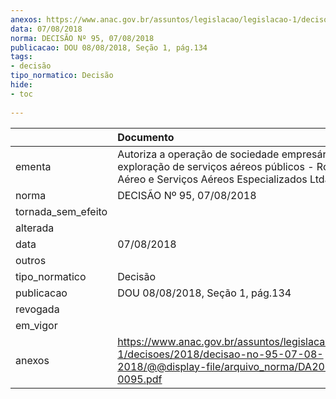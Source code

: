 ```yaml
---
anexos: https://www.anac.gov.br/assuntos/legislacao/legislacao-1/decisoes/2018/decisao-no-95-07-08-2018/@@display-file/arquivo_norma/DA2018-0095.pdf
data: 07/08/2018
norma: DECISÃO Nº 95, 07/08/2018
publicacao: DOU 08/08/2018, Seção 1, pág.134
tags:
- decisão
tipo_normatico: Decisão
hide: 
- toc 
 
---
```


|                    | Documento                                                                                                                                            |
|:-------------------|:-----------------------------------------------------------------------------------------------------------------------------------------------------|
| ementa             | Autoriza a operação de sociedade empresária para exploração de serviços aéreos públicos - Rotorfly Táxi Aéreo e Serviços Aéreos Especializados Ltda. |
| norma              | DECISÃO Nº 95, 07/08/2018                                                                                                                            |
| tornada_sem_efeito |                                                                                                                                                      |
| alterada           |                                                                                                                                                      |
| data               | 07/08/2018                                                                                                                                           |
| outros             |                                                                                                                                                      |
| tipo_normatico     | Decisão                                                                                                                                              |
| publicacao         | DOU 08/08/2018, Seção 1, pág.134                                                                                                                     |
| revogada           |                                                                                                                                                      |
| em_vigor           |                                                                                                                                                      |
| anexos             | https://www.anac.gov.br/assuntos/legislacao/legislacao-1/decisoes/2018/decisao-no-95-07-08-2018/@@display-file/arquivo_norma/DA2018-0095.pdf         |